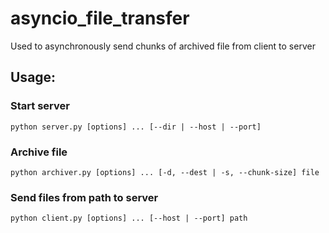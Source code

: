 # asyncio_file_transfer

Used to asynchronously send chunks of archived file from client to server

## Usage:

### Start server 
    python server.py [options] ... [--dir | --host | --port]

### Archive file
    python archiver.py [options] ... [-d, --dest | -s, --chunk-size] file
    
### Send files from path to server
    python client.py [options] ... [--host | --port] path
